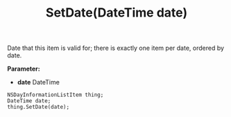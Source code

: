 ﻿---
uid: crmscript_ref_NSDayInformationListItem_SetDate
title: SetDate(DateTime date)
intellisense: NSDayInformationListItem.SetDate
keywords: NSDayInformationListItem, GetDate
so.topic: reference
---

Date that this item is valid for; there is exactly one item per date, ordered by date.

**Parameter:** 
 - **date** DateTime

```crmscript
NSDayInformationListItem thing;
DateTime date;
thing.SetDate(date);
```

